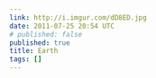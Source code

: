 ```yaml
---
link: http://i.imgur.com/dD8ED.jpg
date: 2011-07-25 20:54 UTC
# published: false
published: true
title: Earth
tags: []
---
```



